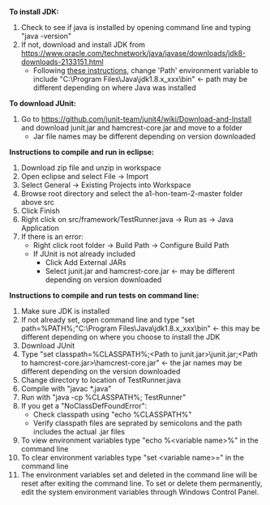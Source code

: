 **To install JDK:**
1. Check to see if java is installed by opening command line and typing "java -version"
2. If not, download and install JDK from https://www.oracle.com/technetwork/java/javase/downloads/jdk8-downloads-2133151.html
    - Following [these instructions](https://www.java.com/en/download/help/path.xml), change 'Path' environment variable to include "C:\Program Files\Java\jdk1.8.x_xxx\bin" <- path may be different depending on where Java was installed

**To download JUnit:**
1. Go to https://github.com/junit-team/junit4/wiki/Download-and-Install and download junit.jar and hamcrest-core.jar and move to a folder
    - Jar file names may be different depending on version downloaded

**Instructions to compile and run in eclipse:**

1. Download zip file and unzip in workspace
2. Open eclipse and select File -> Import
3. Select General -> Existing Projects into Workspace
4. Browse root directory and select the a1-hon-team-2-master folder above src
5. Click Finish
6. Right click on src/framework/TestRunner.java -> Run as -> Java Application
7. If there is an error:
    - Right click root folder -> Build Path -> Configure Build Path
    - If JUnit is not already included
       - Click Add External JARs
       - Select junit.jar and hamcrest-core.jar <- may be different depending on version downloaded

**Instructions to compile and run tests on command line:**

1. Make sure JDK is installed
2. If not already set, open command line and type "set path=%PATH%;"C:\Program Files\Java\jdk1.8.x_xxx\bin" <- this may be different depending on where you choose to install the JDK
3. Download JUnit
4. Type "set classpath=%CLASSPATH%;\<Path to junit.jar>\junit.jar;\<Path to hamcrest-core.jar>\hamcrest-core.jar" <- the jar names may be different depending on the version downloaded
4. Change directory to location of TestRunner.java
5. Compile with "javac *.java"
6. Run with "java -cp %CLASSPATH%; TestRunner"
7. If you get a "NoClassDefFoundError":
    - Check classpath using "echo %CLASSPATH%"
    - Verify classpath files are seprated by semicolons and the path includes the actual .jar files
8. To view environment variables type "echo %\<variable name>%" in the command line
9. To clear environment variables type "set \<variable name>=" in the command line
10. The environment variables set and deleted in the command line will be reset after exiting the command line. To set or delete them permanently, edit the system environment variables through Windows Control Panel.
